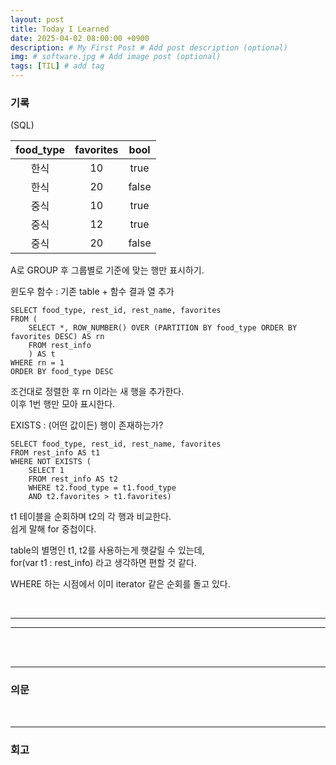 ```yaml
---
layout: post
title: Today I Learned
date: 2025-04-02 08:00:00 +0900
description: # My First Post # Add post description (optional)
img: # software.jpg # Add image post (optional)
tags: [TIL] # add tag
---
```


### 기록

(SQL)


|food_type|favorites|bool|
|:-------:|:-------:|:--:|
|한식|10|true|
|한식|20|false|
|중식|10|true|
|중식|12|true|
|중식|20|false|


A로 GROUP 후 그룹별로 기준에 맞는 행만 표시하기.


윈도우 함수 : 기존 table + 함수 결과 열 추가

    SELECT food_type, rest_id, rest_name, favorites
    FROM (
        SELECT *, ROW_NUMBER() OVER (PARTITION BY food_type ORDER BY favorites DESC) AS rn
        FROM rest_info
        ) AS t
    WHERE rn = 1
    ORDER BY food_type DESC

조건대로 정렬한 후 rn 이라는 새 행을 추가한다.\
이후 1번 행만 모아 표시한다.

EXISTS : (어떤 값이든) 행이 존재하는가?

    SELECT food_type, rest_id, rest_name, favorites
    FROM rest_info AS t1
    WHERE NOT EXISTS (
        SELECT 1
        FROM rest_info AS t2
        WHERE t2.food_type = t1.food_type
        AND t2.favorites > t1.favorites)

t1 테이블을 순회하며 t2의 각 행과 비교한다.\
쉽게 말해 for 중첩이다.

table의 별명인 t1, t2를 사용하는게 햇갈릴 수 있는데,\
for(var t1 : rest_info) 라고 생각하면 편할 것 같다.

WHERE 하는 시점에서 이미 iterator 같은 순회를 돌고 있다.


<br>
<hr>


<hr>
<br>



<br>
<hr>

### 의문


<br>
<hr>

### 회고


